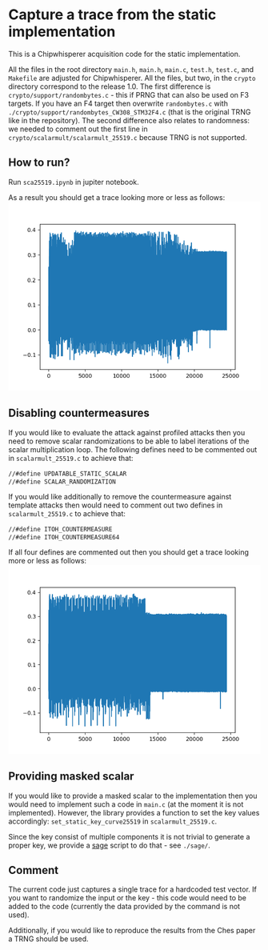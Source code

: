 # Capture a trace from the static implementation

This is a Chipwhisperer acquisition code for the static implementation. 

All the files in the root directory `main.h`, `main.h`, `main.c`, `test.h`, `test.c`, and `Makefile` are adjusted for Chipwhisperer. All the files, but two, in the `crypto` directory correspond to the release 1.0. The first difference is `crypto/support/randombytes.c` - this if PRNG that can also be used on F3 targets. If you have an F4 target then overwrite `randombytes.c` with `./crypto/support/randombytes_CW308_STM32F4.c` (that is the original TRNG like in the repository). The second difference also relates to randomness: we needed to comment out the first line in `crypto/scalarmult/scalarmult_25519.c` because TRNG is not supported.

## How to run?

Run `sca25519.ipynb` in jupiter notebook. 

As a result you should get a trace looking more or less as follows: 
![alt text](./fig/static_all_cw.png?raw=true "Static Implementation")

## Disabling countermeasures

If you would like to evaluate the attack against profiled attacks then you need to remove scalar randomizations to be able to label iterations of the scalar multiplication loop. The following defines need to be commented out in `scalarmult_25519.c` to achieve that: 
```
//#define UPDATABLE_STATIC_SCALAR
//#define SCALAR_RANDOMIZATION
```

If you would like additionally to remove the countermeasure against template attacks then would need to comment out two defines in `scalarmult_25519.c` to achieve that: 
```
//#define ITOH_COUNTERMEASURE
//#define ITOH_COUNTERMEASURE64
```

If all four defines are commented out then you should get a trace looking more or less as follows: 
![alt text](./fig/static_not_all_cw.png?raw=true "Static Implementation With Disabled Countermeasures")

## Providing masked scalar

If you would like to provide a masked scalar to the implementation then you would need to implement such a code in `main.c` (at the moment it is not implemented). However, the library provides a function to set the key values accordingly: `set_static_key_curve25519` in `scalarmult_25519.c`. 

Since the key consist of multiple components it is not trivial to generate a proper key, we provide a [sage](https://www.sagemath.org/) script to do that - see `./sage/`.

## Comment

The current code just captures a single trace for a hardcoded test vector. If you want to randomize the input or the key - this code would need to be added to the code (currently the data provided by the command is not used). 

Additionally, if you would like to reproduce the results from the Ches paper a TRNG should be used. 
